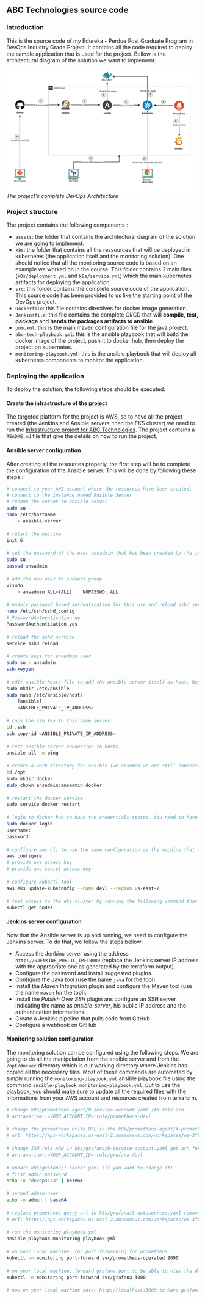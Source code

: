 ## ABC Technologies source code

### Introduction

This is the source code of my Edureka - Perdue Post Graduate Program in DevOps Industry Grade Project. It contains all the code required to deploy the sample application that is used for the project. Bellow is the architectural diagram of the solution we want to implement.

![DevOps Architecture](assets/abc-technologies-devops.png)
*The project's complete DevOps Architecture*

### Project structure

The project contains the following components :

- `assets`: the folder that contains the architectural diagram of the solution we are going to implement.
- `k8s`: the folder that contains all the ressources that will be deployed in kubernetes (the application itself and the monitoring solution). One should notice that all the monitoring source code is based on an example we worked on in the course. This folder contains 2 main files (`k8s/deployment.yml` and `k8s/service.yml`) which the main kubernetes artifacts for deploying the application. 
- `src`: this folder contains the complete source code of the application. This source code has been provided to us like the starting point of the DevOps project.
- `Dockerfile`: this file contains directives for docker image generation.
- `Jenkinsfile`: this file contains the complete CI/CD that will **compile, test, package** and **hands the packages artifacts to ansible**.
- `pom.xml`: this is the main maven configuration file for the java project.
- `abc-tech-playbook.yml`: this is the ansible playbook that will build the docker image of the project, push it to docker hub, then deploy the project on kubernetes.
- `monitoring-playbook.yml`: this is the ansible playbook that will deploy all kubernetes components to monitor the application. 

### Deploying the application

To deploy the solution, the following steps should be executed:

#### Create the infrastructure of the project

The targeted platform for the project is AWS, so to have all the project created (the Jenkins and Ansible servers, then the EKS cluster) we need to run the [Infrastructure project for ABC Technologies](https://github.com/Simoganger/edureka-perdue-infra). The project contains a `README.md` file that give the details on how to run the project.

#### Ansible server configuration

After creating all the resources properly, the first step will be to complete the configuration of the Ansible server. This will be done by following these steps :


```bash
# connect to your AWS account where the resources have been created.
# connect to the instance named Ansible Server
# rename the server to ansible-server
sudo su -
nano /etc/hostname
    > ansible-server

# retart the machine
init 6

# set the password of the user ansadmin that has been created by the infrastructure
sudo su -
passwd ansadmin

# add the new user to sudoers group
visudo
    > ansadmin ALL=(ALL)    NOPASSWD: ALL

# enable password based authentication for this use and reload sshd service
nano /etc/ssh/sshd_config
# PasswordAuthentication no
PasswordAuthentication yes

# reload the sshd service
service sshd reload

# create keys for ansadmin user
sudo su - ansadmin
ssh-keygen

# edit ansible hosts file to add the ansible-server itself as host. Replace the ANSIBLE_PRIVATE_IP_ADDRESS by what ever yours is after terraform execution.
sudo mkdir /etc/ansible
sudo nano /etc/ansible/hosts
    [ansible]
    <ANSIBLE_PRIVATE_IP_ADDRESS>

# copy the ssh key to this same server
cd .ssh
ssh-copy-id <ANSIBLE_PRIVATE_IP_ADDRESS>

# test ansible server connection to hosts
ansible all -m ping

# create a work directory for ansible (we assumed we are still connected with ansadmin user) and assign the directory to the ansible user
cd /opt
sudo mkdir docker
sudo chown ansadmin:ansadmin docker

# restart the docker service
sudo service docker restart

# login to docker hub to have the credentials stored. You need to have an account created on https://hub.docker.com/.
sudo docker login
username:
password:

# configure aws cli to use the same configuration as the machine that creates terraform infra
aws configure
# provide aws access key
# provide aws secret access key

# configure kubectl tool
aws eks update-kubeconfig --name devl --region us-east-2

# test access to the eks cluster by running the following command that will display the nodes of the eks cluster.
kubectl get nodes
```

#### Jenkins server configuration

Now that the Ansible server is up and running, we need to configure the Jenkins server. To do that, we follow the steps bellow:

- Access the Jenkins server using the address `http://<JENKINS_PUBLIC_IP>:8080` (replace the Jenkins server IP address with the appropriate one as generated by the terraform output).
- Configure the password and install suggested plugins.
- Configure the Java tool (use the name `java` for the tool).
- Install the *Maven Integration* plugin and configure the Maven tool (use the name `maven` for the tool).
- Install the *Publish Over SSH* plugin ans configure an SSH server indicating the name as *ansible-server*, his public IP address and the authentication informations.
- Create a Jenkins pipeline that pulls code from GitHub
- Configure a webhook on GitHub

#### Monitoring solution configuration

The monitoring solution can be configured using the following steps. We are going to do all the manipulation from the ansible server and from the `/opt/docker` directory which is our working directory where Jenkins has copied all the necessary files. Most of these commands are automated by simply running the `monitoring-playbook.yml` ansible playbook file using the command `ansible-playbook monitoring-playbook.yml`. But to use the playbook, you should make sure to update all the required files with the informations from your AWS account and resources created from terraform.

```bash
# change k8s/prometheus-agent/0-service-account.yaml IAM role arn
# arn:aws:iam::<YOUR_ACCOUNT_ID>:role/prometheus-devl

# change the prometheus write URL in the k8s/prometheus-agent/4-prometheus.yaml file (you can get this from AWS console)
# url: https://aps-workspaces.us-east-2.amazonaws.com/workspaces/ws-3f8cc59e-f395-432e-af0d-0ff1f2259708/api/v1/remote_write

# change IAM role ARN in k8s/grafana/0-service-account.yaml get arn for role grafana-devl
# arn:aws:iam::<YOUR_ACCOUNT_ID>:role/grafana-devl

# update k8s/grafana/1-secret.yaml (if you want to change it)
# first admin-password
echo -n "devops123" | base64

# second admin-user
echo -n admin | base64

# replace prometheus query url in k8s/grafana/3-datasources.yaml remove /api/v1/query
# url: https://aps-workspaces.us-east-2.amazonaws.com/workspaces/ws-3f8cc59e-f395-432e-af0d-0ff1f2259708

# run the monitoring-playbook.yml
ansible-playbook monitoring-playbook.yml

# on your local machine, run port forwarding for prometheus
kubectl -n monitoring port-forward svc/prometheus-operated 9090

# on your local machine, forward grafana port to be able to view the dashboard
kubectl -n monitoring port-forward svc/grafana 3000

# now on your local machine enter http://localhost:3000 to have grafana dashboard and http://localhost:9090 to have prometheus raw dashboard
```
